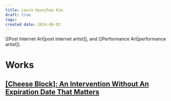 ```yaml
---
title: Laura Hyunjhee Kim
draft: true
tags: 
created date: 2024-06-02
---
```

[[Post Internet Art|post internet artist]], and [[Performance Art|performance artist]].

# Works
## [\[Cheese Block\]: An Intervention Without An Expiration Date That Matters](https://vimeo.com/307874433)
